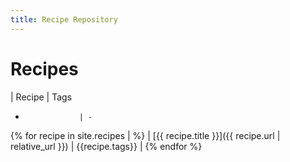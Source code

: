 ```yaml
---
title: Recipe Repository
---
```


# Recipes

| Recipe            | Tags          
-                 | -             
{% for recipe in site.recipes | %}
| [{{ recipe.title }}]({{ recipe.url | relative_url }}) | {{recipe.tags}} |
{% endfor %}